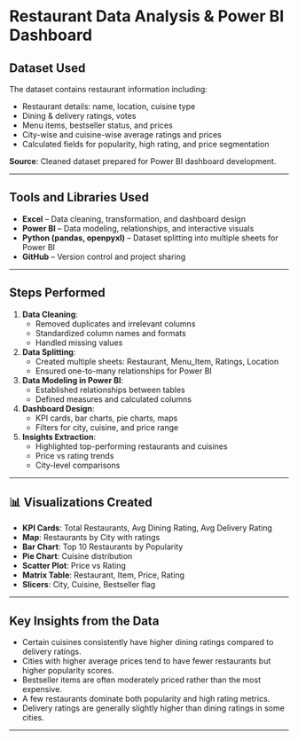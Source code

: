 # Restaurant Data Analysis & Power BI Dashboard

##  Dataset Used
The dataset contains restaurant information including:
- Restaurant details: name, location, cuisine type
- Dining & delivery ratings, votes
- Menu items, bestseller status, and prices
- City-wise and cuisine-wise average ratings and prices
- Calculated fields for popularity, high rating, and price segmentation

**Source**: Cleaned dataset prepared for Power BI dashboard development.

---

##  Tools and Libraries Used
- **Excel** – Data cleaning, transformation, and dashboard design
- **Power BI** – Data modeling, relationships, and interactive visuals
- **Python (pandas, openpyxl)** – Dataset splitting into multiple sheets for Power BI
- **GitHub** – Version control and project sharing

---

##  Steps Performed
1. **Data Cleaning**:
   - Removed duplicates and irrelevant columns
   - Standardized column names and formats
   - Handled missing values
2. **Data Splitting**:
   - Created multiple sheets: Restaurant, Menu_Item, Ratings, Location
   - Ensured one-to-many relationships for Power BI
3. **Data Modeling in Power BI**:
   - Established relationships between tables
   - Defined measures and calculated columns
4. **Dashboard Design**:
   - KPI cards, bar charts, pie charts, maps
   - Filters for city, cuisine, and price range
5. **Insights Extraction**:
   - Highlighted top-performing restaurants and cuisines
   - Price vs rating trends
   - City-level comparisons

---

## 📊 Visualizations Created
- **KPI Cards**: Total Restaurants, Avg Dining Rating, Avg Delivery Rating
- **Map**: Restaurants by City with ratings
- **Bar Chart**: Top 10 Restaurants by Popularity
- **Pie Chart**: Cuisine distribution
- **Scatter Plot**: Price vs Rating
- **Matrix Table**: Restaurant, Item, Price, Rating
- **Slicers**: City, Cuisine, Bestseller flag

---

##  Key Insights from the Data
- Certain cuisines consistently have higher dining ratings compared to delivery ratings.
- Cities with higher average prices tend to have fewer restaurants but higher popularity scores.
- Bestseller items are often moderately priced rather than the most expensive.
- A few restaurants dominate both popularity and high rating metrics.
- Delivery ratings are generally slightly higher than dining ratings in some cities.

----

